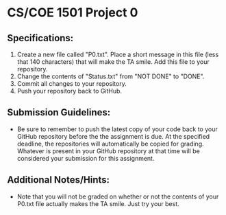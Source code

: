 # CS/COE 1501 Project 0

## Specifications:
1.  Create a new file called "P0.txt". Place a short message in this file (less that 140 characters) that will make the TA smile. Add this file to your repository.
1.  Change the contents of "Status.txt" from "NOT DONE" to "DONE".
1.  Commit all changes to your repository.
1.  Push your repository back to GitHub.

## Submission Guidelines:
*  Be sure to remember to push the latest copy of your code back to your GitHub repository before the the assignment is due.  At the specified deadline, the repositories will automatically be copied for grading.  Whatever is present in your GitHub repository at that time will be considered your submission for this assignment.

## Additional Notes/Hints:
*  Note that you will not be graded on whether or not the contents of your P0.txt file actually makes the TA smile.  Just try your best.

